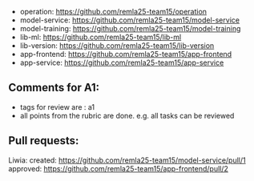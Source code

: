 - operation: https://github.com/remla25-team15/operation
- model-service: https://github.com/remla25-team15/model-service
- model-training: https://github.com/remla25-team15/model-training
- lib-ml: https://github.com/remla25-team15/lib-ml
- lib-version: https://github.com/remla25-team15/lib-version
- app-frontend: https://github.com/remla25-team15/app-frontend
- app-service: https://github.com/remla25-team15/app-service

## Comments for A1:
- tags for review are : a1
- all points from the rubric are done. e.g. all tasks can be reviewed

## Pull requests:
Liwia: 
created: https://github.com/remla25-team15/model-service/pull/1
approved: https://github.com/remla25-team15/app-frontend/pull/2


